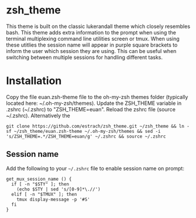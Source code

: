 # zsh_theme
This theme is built on the classic lukerandall theme which closely resembles bash.  This theme adds extra information to the prompt when using the terminal multiplexing command line utilities screen or tmux.  When using these utitlies the session name will appear in purple square brackets to inform the user which session they are using.  This can be useful when switching between multiple sessions for handling different tasks.

# Installation
Copy the file euan.zsh-theme file to the oh-my-zsh themes folder (typically located here: \~/.oh-my-zsh/themes).  Update the ZSH_THEME variable in .zshrc (\~/.zshrc) to "ZSH_THEME=euan".  Reload the zshrc file (source ~/.zshrc).  Alternatively the 

```
git clone https://github.com/estrach/zsh_theme.git ~/zsh_theme && ln -sf ~/zsh_theme/euan.zsh-theme ~/.oh-my-zsh/themes && sed -i 's/ZSH_THEME=.*/ZSH_THEME=euan/g' ~/.zshrc && source ~/.zshrc
```

## Session name
Add the following to your `~/.zshrc` file to enable session name on prompt:
```
get_mux_session_name () {
  if [ -n "$STY" ]; then
    (echo $STY | sed 's/[0-9]*\.//')
  elif [ -n "$TMUX" ]; then
    tmux display-message -p '#S'
  fi
}
```
